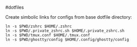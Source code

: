 #dotfiles

Create simbolic links for configs from base dotfile directory:

```
ln -s $PWD/zshrc $HOME/.zshrc
ln -s $PWD/.private_zshrc.sh $HOME/.private_zshrc.sh
ln -s $PWD/tmux.conf $HOME/.tmux.conf
ln -s $PWD/ghostty/config $HOME/.config/ghostty/config
```
